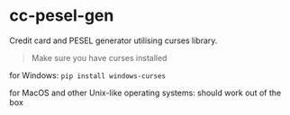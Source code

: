 # cc-pesel-gen
Credit card and PESEL generator utilising curses library.

> Make sure you have curses installed

for Windows:
`pip install windows-curses`

for MacOS and other Unix-like operating systems: should work out of the box
